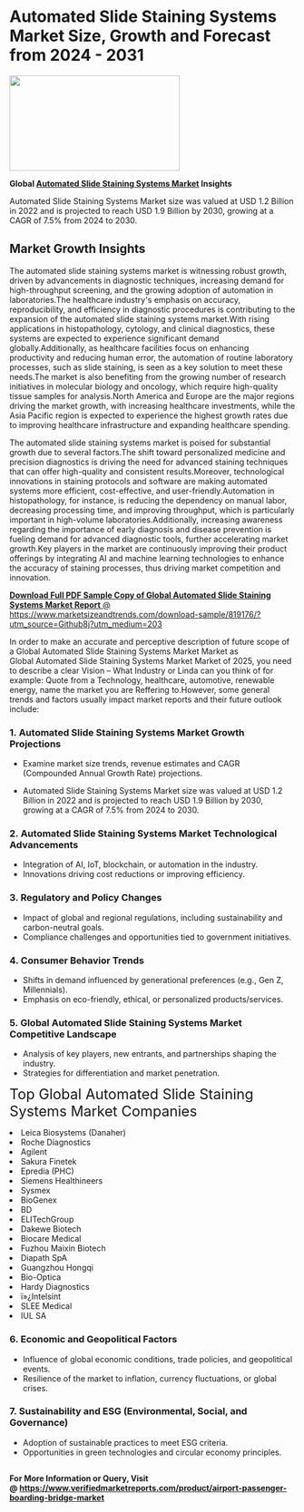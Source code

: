 <H1>Automated Slide Staining Systems Market Size, Growth and Forecast from 2024 - 2031</H1><img class="aligncenter size-medium wp-image-584254" src="https://thirdeyenews.in/wp-content/uploads/2024/09/Global-Market-Research-300x168.jpeg" alt="" width="300" height="168" /><p><strong>Global&nbsp;<a href="https://www.marketsizeandtrends.com/download-sample/819176/?utm_source=Github8j?utm_medium=203">Automated Slide Staining Systems Market</a> Insights</strong></p><p>Automated Slide Staining Systems Market size was valued at USD 1.2 Billion in 2022 and is projected to reach USD 1.9 Billion by 2030, growing at a CAGR of 7.5% from 2024 to 2030.</p><p><h2>Market Growth Insights</h2> <p>The automated slide staining systems market is witnessing robust growth, driven by advancements in diagnostic techniques, increasing demand for high-throughput screening, and the growing adoption of automation in laboratories.The healthcare industry's emphasis on accuracy, reproducibility, and efficiency in diagnostic procedures is contributing to the expansion of the automated slide staining systems market.With rising applications in histopathology, cytology, and clinical diagnostics, these systems are expected to experience significant demand globally.Additionally, as healthcare facilities focus on enhancing productivity and reducing human error, the automation of routine laboratory processes, such as slide staining, is seen as a key solution to meet these needs.The market is also benefiting from the growing number of research initiatives in molecular biology and oncology, which require high-quality tissue samples for analysis.North America and Europe are the major regions driving the market growth, with increasing healthcare investments, while the Asia Pacific region is expected to experience the highest growth rates due to improving healthcare infrastructure and expanding healthcare spending.</p> <p><a href="#"></a></p> <p>The automated slide staining systems market is poised for substantial growth due to several factors.The shift toward personalized medicine and precision diagnostics is driving the need for advanced staining techniques that can offer high-quality and consistent results.Moreover, technological innovations in staining protocols and software are making automated systems more efficient, cost-effective, and user-friendly.Automation in histopathology, for instance, is reducing the dependency on manual labor, decreasing processing time, and improving throughput, which is particularly important in high-volume laboratories.Additionally, increasing awareness regarding the importance of early diagnosis and disease prevention is fueling demand for advanced diagnostic tools, further accelerating market growth.Key players in the market are continuously improving their product offerings by integrating AI and machine learning technologies to enhance the accuracy of staining processes, thus driving market competition and innovation.<p><a href="#"></p><p><span class=""><strong>Download Full PDF Sample Copy of Global Automated Slide Staining Systems Market Report</strong> @ <a href="https://www.marketsizeandtrends.com/download-sample/819176/?utm_source=Github8j?utm_medium=203" target="_blank">https://www.marketsizeandtrends.com/download-sample/819176/?utm_source=Github8j?utm_medium=203</a></span></p><p>In order to make an accurate and perceptive description of future scope of a Global&nbsp;Automated Slide Staining Systems Market Market as Global&nbsp;Automated Slide Staining Systems Market Market of 2025, you need to describe a clear Vision &ndash; What Industry or Linda can you think of for example: Quote from a Technology, healthcare, automotive, renewable energy, name the market you are Reffering to.However, some general trends and factors usually impact market reports and their future outlook include:</p><h3>1.&nbsp;<strong>Automated Slide Staining Systems Market Growth Projections</strong></h3><ul><li>Examine market size trends, revenue estimates and CAGR (Compounded Annual Growth Rate) projections.</li><li><p>Automated Slide Staining Systems Market size was valued at USD 1.2 Billion in 2022 and is projected to reach USD 1.9 Billion by 2030, growing at a CAGR of 7.5% from 2024 to 2030.</p></li></ul><h3>2.&nbsp;<strong>Automated Slide Staining Systems Market Technological Advancements</strong></h3><ul><li>Integration of AI, IoT, blockchain, or automation in the industry.</li><li>Innovations driving cost reductions or improving efficiency.</li></ul><h3>3.&nbsp;<strong>Regulatory and Policy Changes</strong></h3><ul><li>Impact of global and regional regulations, including sustainability and carbon-neutral goals.</li><li>Compliance challenges and opportunities tied to government initiatives.</li></ul><h3>4.&nbsp;<strong>Consumer Behavior Trends</strong></h3><ul><li>Shifts in demand influenced by generational preferences (e.g., Gen Z, Millennials).</li><li>Emphasis on eco-friendly, ethical, or personalized products/services.</li></ul><h3>5.&nbsp;<strong>Global Automated Slide Staining Systems Market Competitive Landscape</strong></h3><ul><li>Analysis of key players, new entrants, and partnerships shaping the industry.</li><li>Strategies for differentiation and market penetration.</li></ul><p data-pm-slice="1 1 []"><span style="color: inherit; font-family: inherit; font-size: 25px;">Top Global Automated Slide Staining Systems Market Companies</span></p><div class="" data-test-id=""><p><li>Leica Biosystems (Danaher)</li><li> Roche Diagnostics</li><li> Agilent</li><li> Sakura Finetek</li><li> Epredia (PHC)</li><li> Siemens Healthineers</li><li> Sysmex</li><li> BioGenex</li><li> BD</li><li> ELITechGroup</li><li> Dakewe Biotech</li><li> Biocare Medical</li><li> Fuzhou Maixin Biotech</li><li> Diapath SpA</li><li> Guangzhou Hongqi</li><li> Bio-Optica</li><li> Hardy Diagnostics</li><li> ï»¿Intelsint</li><li> SLEE Medical</li><li> IUL SA</li></p></div><h3>6.&nbsp;<strong>Economic and Geopolitical Factors</strong></h3><ul><li>Influence of global economic conditions, trade policies, and geopolitical events.</li><li>Resilience of the market to inflation, currency fluctuations, or global crises.</li></ul><h3>7.&nbsp;<strong>Sustainability and ESG (Environmental, Social, and Governance)</strong></h3><ul><li>Adoption of sustainable practices to meet ESG criteria.</li><li>Opportunities in green technologies and circular economy principles.</li></ul><h2><strong style="font-size: 14px;">For More Information or Query, Visit @&nbsp;</strong><a style="background-color: #ffffff; font-size: 14px;" href="https://www.marketsizeandtrends.com/report/automated-slide-staining-systems-market/" target="_blank">https://www.verifiedmarketreports.com/product/airport-passenger-boarding-bridge-market</a></h2>